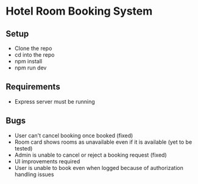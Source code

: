 # Hotel Room Booking System

## Setup
- Clone the repo
- cd into the repo
- npm install
- npm run dev

## Requirements
- Express server must be running 

## Bugs

- User can't cancel booking once booked (fixed)
- Room card shows rooms as unavailable even if it is available (yet to be tested)
- Admin is unable to cancel or reject a booking request (fixed)
- UI improvements required
- User is unable to book even when logged because of authorization handling issues

